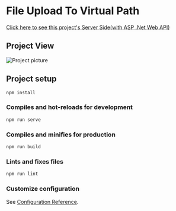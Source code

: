 # File Upload To Virtual Path
[Click here to see this project's Server Side(with ASP .Net Web API)](https://github.com/afatih/File-Upload-to-Virtual-Path-Server-Side "Server Side")

## Project View

![Project picture](https://github.com/afatih/FileUploadVirtualPath_UIWithVue/blob/master/ss/vue1.png)

## Project setup
```
npm install
```

### Compiles and hot-reloads for development
```
npm run serve
```

### Compiles and minifies for production
```
npm run build
```

### Lints and fixes files
```
npm run lint
```

### Customize configuration
See [Configuration Reference](https://cli.vuejs.org/config/).
